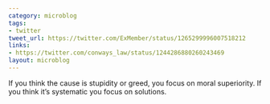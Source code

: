 ```yaml
---
category: microblog
tags:
- twitter
tweet_url: https://twitter.com/ExMember/status/1265299996007518212
links:
- https://twitter.com/conways_law/status/1244286880260243469
layout: microblog
---
```

If you think the cause is stupidity or greed, you focus on moral superiority. If you think it’s systematic you focus on solutions.
